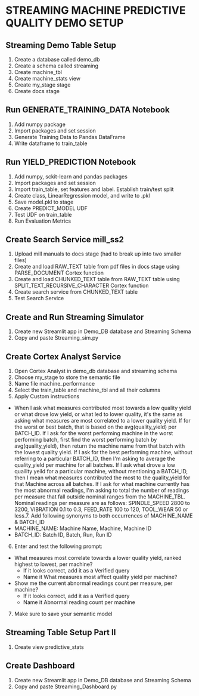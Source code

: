 # STREAMING MACHINE PREDICTIVE QUALITY DEMO SETUP

## Streaming Demo Table Setup
1.  Create a database called demo_db
2.  Create a schema called streaming
3.  Create machine_tbl
4.  Create machine_stats view
5.  Create my_stage stage
6.  Create docs stage

## Run GENERATE_TRAINING_DATA Notebook
1.  Add numpy package
2.  Import packages and set session
3.  Generate Training Data to Pandas DataFrame
4.  Write dataframe to train_table

## Run YIELD_PREDICTION Notebook
1.  Add numpy, sckit-learn and pandas packages
2.  Import packages and set session
3.  Import train_table, set features and label.  Establish train/test split
4.  Create class, LinearRegression model, and write to  .pkl
5.  Save model.pkl to stage
6.  Create PREDICT_MODEL UDF
7.  Test UDF on train_table
8.  Run Evaluation Metrics

## Create Search Service mill_ss2
1.  Upload mill manuals to docs stage (had to break up into two smaller files)
2.  Create and load RAW_TEXT table from pdf files in docs stage using PARSE_DOCUMENT Cortex function
3.  Create and load CHUNKED_TEXT table from RAW_TEXT table using SPLIT_TEXT_RECURSIVE_CHARACTER Cortex function
4.  Create search service from CHUNKED_TEXT table
5.  Test Search Service

## Create and Run Streaming Simulator
1.  Create new Streamlit app in Demo_DB database and Streaming Schema
2.  Copy and paste Streaming_sim.py

## Create Cortex Analyst Service 
1.  Open Cortex Analyst in demo_db database and streaming schema
2.  Choose my_stage to store the semantic file
3.  Name file machine_performance
4.  Select the train_table and machine_tbl and all their columns
5.  Apply Custom instructions
   * When I ask what measures contributed most towards a low quality yield or what drove low yield, or what led to lower quality, it's the same as asking what measures are most correlated to a lower quality yield.
If for the worst or best batch, that is based on the avg(quality_yield) per BATCH_ID.
If I ask for the worst performing machine in the worst performing batch, first find the worst performing batch by avg(quality_yield), then return the machine name from that batch with the lowest quality yield.
If I ask for the best performing machine, without referring to a particular BATCH_ID, then I'm asking to average the quality_yield per machine for all batches.
If I ask what drove a low quaility yeild for a particular machine, without mentioning a BATCH_ID, then I mean what measures contributed the most to the quality_yield for that Machine across all batches.
If I ask for what machine currently has the most abnormal readings, I'm asking to total the number of readings per measure that fall outside nominal ranges from the MACHINE_TBL.  Nominal readings per measure are as follows:  SPINDLE_SPEED 2800 to 3200, VIBRATION 0.1 to 0.3, FEED_RATE 100 to 120, TOOL_WEAR 50 or less.7.  Add following synonyms to both occurrences of MACHINE_NAME & BATCH_ID
   *  MACHINE_NAME: Machine Name, Machine, Machine ID
   *  BATCH_ID: Batch ID, Batch, Run, Run ID
6.  Enter and test the following prompt:
   *  What measures most correlate towards a lower quality yield, ranked highest to lowest, per machine?
       *  If it looks correct, add it as a Verified query
       *  Name it What measures most affect quality yield per machine?
   *  Show me the current abnormal readings count per measure, per machine?
       *  If it looks correct, add it as a Verified query
       *  Name it Abnormal reading count per machine
7.  Make sure to save your semantic model

## Streaming Table Setup Part II
1.  Create view predictive_stats

## Create Dashboard
1.  Create new Streamlit app in Demo_DB database and Streaming Schema
2.  Copy and paste Streaming_Dashboard.py


